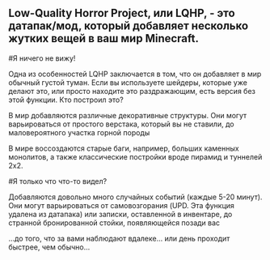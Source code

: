 ## Low-Quality Horror Project, или LQHP, - это датапак/мод, который добавляет несколько жутких вещей в ваш мир Minecraft.

#Я ничего не вижу!

Одна из особенностей LQHP заключается в том, что он добавляет в мир обычный густой туман.
Если вы используете шейдеры, которые уже делают это, или просто находите это раздражающим, есть версия без этой функции.
Кто построил это?

В мир добавляются различные декоративные структуры.
Они могут варьироваться от простого верстака, который вы не ставили, до маловероятного участка горной породы

В мире воссоздаются старые баги, например, больших каменных монолитов, а также классические постройки вроде пирамид и туннелей 2x2.

#Я только что что-то видел?

Добавляются довольно много случайных событий (каждые 5-20 минут).
Они могут варьироваться от самовозгорания (UPD. Эта функция удалена из датапака) или записки, оставленной в инвентаре, до странной бронированной стойки, появляющейся позади вас

...до того, что за вами наблюдают вдалеке... или день проходит быстрее, чем обычно...

